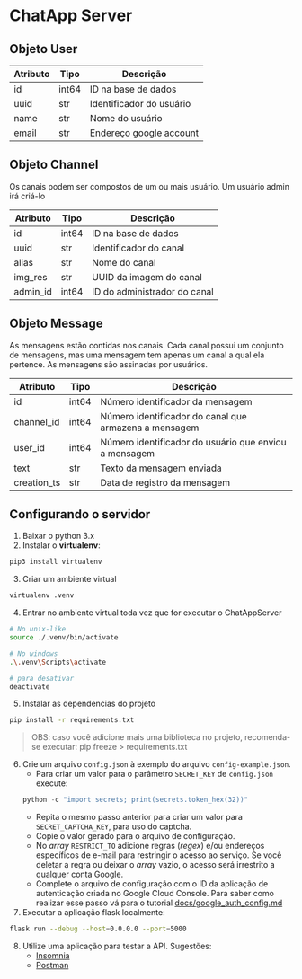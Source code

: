 # ChatApp Server

## Objeto User

| Atributo     | Tipo  | Descrição                 |
|--------------|-------|---------------------------|
| id           | int64 | ID na base de dados       |
| uuid         |  str  | Identificador do usuário  |
| name         |  str  | Nome do usuário           |
| email        |  str  | Endereço google account   |

## Objeto Channel

Os canais podem ser compostos de um ou mais usuário. Um usuário admin
irá criá-lo

| Atributo     | Tipo  | Descrição                     |
|--------------|-------|-------------------------------|
| id           | int64 | ID na base de dados           |
| uuid         |  str  | Identificador do canal        |
| alias        |  str  | Nome do canal                 |
| img_res      |  str  | UUID da imagem do canal       |
| admin_id     | int64 | ID do administrador do canal  |

## Objeto Message

As mensagens estão contidas nos canais. Cada canal possui um conjunto
de mensagens, mas uma mensagem tem apenas um canal a qual ela pertence.
As mensagens são assinadas por usuários.

| Atributo     | Tipo  | Descrição                                             |
|--------------|-------|-------------------------------------------------------|
| id           | int64 | Número identificador da mensagem                      |
| channel_id   | int64 | Número identificador do canal que armazena a mensagem |
| user_id      | int64 | Número identificador do usuário que enviou a mensagem |
| text         | str   | Texto da mensagem enviada                             |
| creation_ts  | str   | Data de registro da mensagem                          |

## Configurando o servidor

1) Baixar o python 3.x
2) Instalar o **virtualenv**:
```bash
pip3 install virtualenv
```
3) Criar um ambiente virtual
```bash
virtualenv .venv
```
4) Entrar no ambiente virtual toda vez que for executar o ChatAppServer
```bash
# No unix-like
source ./.venv/bin/activate

# No windows
.\.venv\Scripts\activate

# para desativar
deactivate
```
5) Instalar as dependencias do projeto
```bash
pip install -r requirements.txt
```
> OBS: caso você adicione mais uma biblioteca no projeto, recomenda-se executar: pip freeze > requirements.txt
6) Crie um arquivo `config.json` à exemplo do arquivo `config-example.json`.
    * Para criar um valor para o parâmetro `SECRET_KEY` de `config.json` execute:
    ```python
    python -c "import secrets; print(secrets.token_hex(32))"
    ```
    * Repita o mesmo passo anterior para criar um valor para `SECRET_CAPTCHA_KEY`, para uso do captcha.
    * Copie o valor gerado para o arquivo de configuração.
    * No *array* `RESTRICT_TO` adicione regras (*regex*) e/ou endereços específicos de e-mail para restringir o acesso ao serviço. Se você deletar a regra ou deixar o *array* vazio, o acesso será irrestrito a qualquer conta Google.
    * Complete o arquivo de configuração com o ID da aplicação de autenticação criada no Google Cloud Console. Para saber como realizar esse passo vá para o tutorial [docs/google_auth_config.md](docs/google_auth_config.md)
7) Executar a aplicação flask localmente:
```bash
flask run --debug --host=0.0.0.0 --port=5000
```
8) Utilize uma aplicação para testar a API. Sugestões:
    * [Insomnia](https://insomnia.rest/download)
    * [Postman](https://www.postman.com/)
